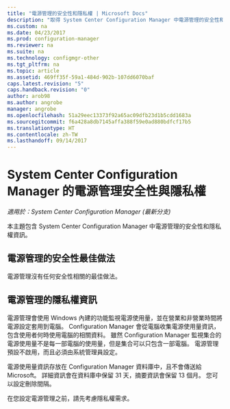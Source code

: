 ```yaml
---
title: "電源管理的安全性和隱私權 | Microsoft Docs"
description: "取得 System Center Configuration Manager 中電源管理的安全性和隱私權資訊。"
ms.custom: na
ms.date: 04/23/2017
ms.prod: configuration-manager
ms.reviewer: na
ms.suite: na
ms.technology: configmgr-other
ms.tgt_pltfrm: na
ms.topic: article
ms.assetid: 469ff35f-59a1-484d-902b-107dd6070baf
caps.latest.revision: "5"
caps.handback.revision: "0"
author: arob98
ms.author: angrobe
manager: angrobe
ms.openlocfilehash: 51a29eec13373f92a65ac09dfb23d1b5cdd1683a
ms.sourcegitcommit: f6a428a8db7145affa388f59e0ad880bdfcf17b5
ms.translationtype: HT
ms.contentlocale: zh-TW
ms.lasthandoff: 09/14/2017
---
```

# <a name="security-and-privacy-for-power-management-in-system-center-configuration-manager"></a>System Center Configuration Manager 的電源管理安全性與隱私權

*適用於：System Center Configuration Manager (最新分支)*

本主題包含 System Center Configuration Manager 中電源管理的安全性和隱私權資訊。  

## <a name="security-best-practices-for-power-management"></a>電源管理的安全性最佳做法  
 電源管理沒有任何安全性相關的最佳做法。  

## <a name="privacy-information-for-power-management"></a>電源管理的隱私權資訊  
 電源管理會使用 Windows 內建的功能監視電源使用量，並在營業和非營業時間將電源設定套用到電腦。 Configuration Manager 會從電腦收集電源使用量資訊，包含使用者何時使用電腦的相關資料。 雖然 Configuration Manager 監視集合的電源使用量不是每一部電腦的使用量，但是集合可以只包含一部電腦。 電源管理預設不啟用，而且必須由系統管理員設定。  

 電源使用量資訊存放在 Configuration Manager 資料庫中，且不會傳送給 Microsoft。 詳細資訊會在資料庫中保留 31 天，摘要資訊會保留 13 個月。 您可以設定刪除間隔。  

 在您設定電源管理之前，請先考慮隱私權需求。  
